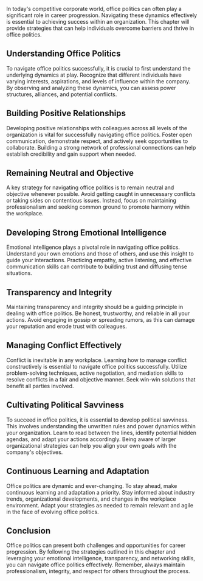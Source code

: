 
In today's competitive corporate world, office politics can often play a significant role in career progression. Navigating these dynamics effectively is essential to achieving success within an organization. This chapter will provide strategies that can help individuals overcome barriers and thrive in office politics.

Understanding Office Politics
-----------------------------

To navigate office politics successfully, it is crucial to first understand the underlying dynamics at play. Recognize that different individuals have varying interests, aspirations, and levels of influence within the company. By observing and analyzing these dynamics, you can assess power structures, alliances, and potential conflicts.

Building Positive Relationships
-------------------------------

Developing positive relationships with colleagues across all levels of the organization is vital for successfully navigating office politics. Foster open communication, demonstrate respect, and actively seek opportunities to collaborate. Building a strong network of professional connections can help establish credibility and gain support when needed.

Remaining Neutral and Objective
-------------------------------

A key strategy for navigating office politics is to remain neutral and objective whenever possible. Avoid getting caught in unnecessary conflicts or taking sides on contentious issues. Instead, focus on maintaining professionalism and seeking common ground to promote harmony within the workplace.

Developing Strong Emotional Intelligence
----------------------------------------

Emotional intelligence plays a pivotal role in navigating office politics. Understand your own emotions and those of others, and use this insight to guide your interactions. Practicing empathy, active listening, and effective communication skills can contribute to building trust and diffusing tense situations.

Transparency and Integrity
--------------------------

Maintaining transparency and integrity should be a guiding principle in dealing with office politics. Be honest, trustworthy, and reliable in all your actions. Avoid engaging in gossip or spreading rumors, as this can damage your reputation and erode trust with colleagues.

Managing Conflict Effectively
-----------------------------

Conflict is inevitable in any workplace. Learning how to manage conflict constructively is essential to navigate office politics successfully. Utilize problem-solving techniques, active negotiation, and mediation skills to resolve conflicts in a fair and objective manner. Seek win-win solutions that benefit all parties involved.

Cultivating Political Savviness
-------------------------------

To succeed in office politics, it is essential to develop political savviness. This involves understanding the unwritten rules and power dynamics within your organization. Learn to read between the lines, identify potential hidden agendas, and adapt your actions accordingly. Being aware of larger organizational strategies can help you align your own goals with the company's objectives.

Continuous Learning and Adaptation
----------------------------------

Office politics are dynamic and ever-changing. To stay ahead, make continuous learning and adaptation a priority. Stay informed about industry trends, organizational developments, and changes in the workplace environment. Adapt your strategies as needed to remain relevant and agile in the face of evolving office politics.

Conclusion
----------

Office politics can present both challenges and opportunities for career progression. By following the strategies outlined in this chapter and leveraging your emotional intelligence, transparency, and networking skills, you can navigate office politics effectively. Remember, always maintain professionalism, integrity, and respect for others throughout the process.
